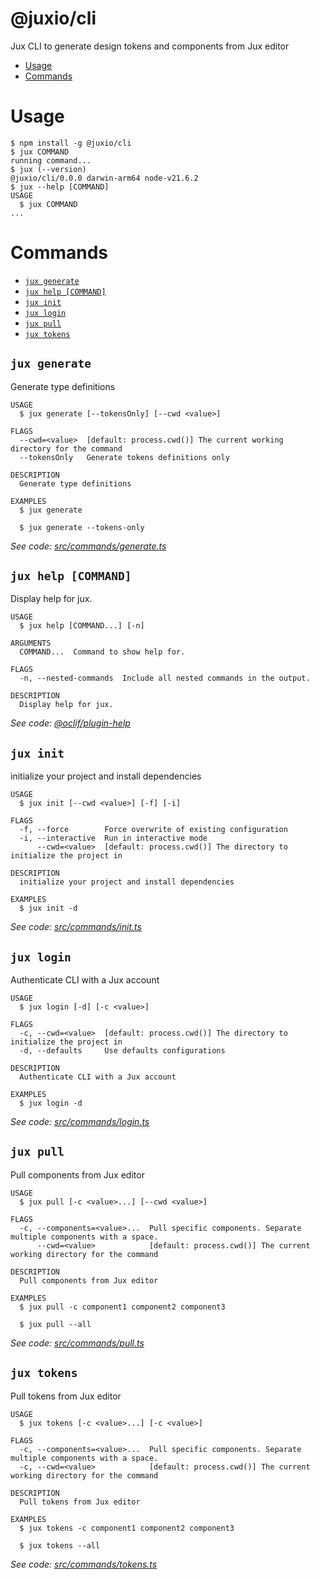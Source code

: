 # @juxio/cli

Jux CLI to generate design tokens and components from Jux editor

<!-- toc -->
* [Usage](#usage)
* [Commands](#commands)
<!-- tocstop -->

# Usage

<!-- usage -->
```sh-session
$ npm install -g @juxio/cli
$ jux COMMAND
running command...
$ jux (--version)
@juxio/cli/0.0.0 darwin-arm64 node-v21.6.2
$ jux --help [COMMAND]
USAGE
  $ jux COMMAND
...
```
<!-- usagestop -->

# Commands

<!-- commands -->
* [`jux generate`](#jux-generate)
* [`jux help [COMMAND]`](#jux-help-command)
* [`jux init`](#jux-init)
* [`jux login`](#jux-login)
* [`jux pull`](#jux-pull)
* [`jux tokens`](#jux-tokens)

## `jux generate`

Generate type definitions

```
USAGE
  $ jux generate [--tokensOnly] [--cwd <value>]

FLAGS
  --cwd=<value>  [default: process.cwd()] The current working directory for the command
  --tokensOnly   Generate tokens definitions only

DESCRIPTION
  Generate type definitions

EXAMPLES
  $ jux generate

  $ jux generate --tokens-only
```

_See code: [src/commands/generate.ts](https://github.com/packages/cli/blob/v0.0.0/src/commands/generate.ts)_

## `jux help [COMMAND]`

Display help for jux.

```
USAGE
  $ jux help [COMMAND...] [-n]

ARGUMENTS
  COMMAND...  Command to show help for.

FLAGS
  -n, --nested-commands  Include all nested commands in the output.

DESCRIPTION
  Display help for jux.
```

_See code: [@oclif/plugin-help](https://github.com/oclif/plugin-help/blob/v6.2.6/src/commands/help.ts)_

## `jux init`

initialize your project and install dependencies

```
USAGE
  $ jux init [--cwd <value>] [-f] [-i]

FLAGS
  -f, --force        Force overwrite of existing configuration
  -i, --interactive  Run in interactive mode
      --cwd=<value>  [default: process.cwd()] The directory to initialize the project in

DESCRIPTION
  initialize your project and install dependencies

EXAMPLES
  $ jux init -d
```

_See code: [src/commands/init.ts](https://github.com/packages/cli/blob/v0.0.0/src/commands/init.ts)_

## `jux login`

Authenticate CLI with a Jux account

```
USAGE
  $ jux login [-d] [-c <value>]

FLAGS
  -c, --cwd=<value>  [default: process.cwd()] The directory to initialize the project in
  -d, --defaults     Use defaults configurations

DESCRIPTION
  Authenticate CLI with a Jux account

EXAMPLES
  $ jux login -d
```

_See code: [src/commands/login.ts](https://github.com/packages/cli/blob/v0.0.0/src/commands/login.ts)_

## `jux pull`

Pull components from Jux editor

```
USAGE
  $ jux pull [-c <value>...] [--cwd <value>]

FLAGS
  -c, --components=<value>...  Pull specific components. Separate multiple components with a space.
      --cwd=<value>            [default: process.cwd()] The current working directory for the command

DESCRIPTION
  Pull components from Jux editor

EXAMPLES
  $ jux pull -c component1 component2 component3

  $ jux pull --all
```

_See code: [src/commands/pull.ts](https://github.com/packages/cli/blob/v0.0.0/src/commands/pull.ts)_

## `jux tokens`

Pull tokens from Jux editor

```
USAGE
  $ jux tokens [-c <value>...] [-c <value>]

FLAGS
  -c, --components=<value>...  Pull specific components. Separate multiple components with a space.
  -c, --cwd=<value>            [default: process.cwd()] The current working directory for the command

DESCRIPTION
  Pull tokens from Jux editor

EXAMPLES
  $ jux tokens -c component1 component2 component3

  $ jux tokens --all
```

_See code: [src/commands/tokens.ts](https://github.com/packages/cli/blob/v0.0.0/src/commands/tokens.ts)_
<!-- commandsstop -->
